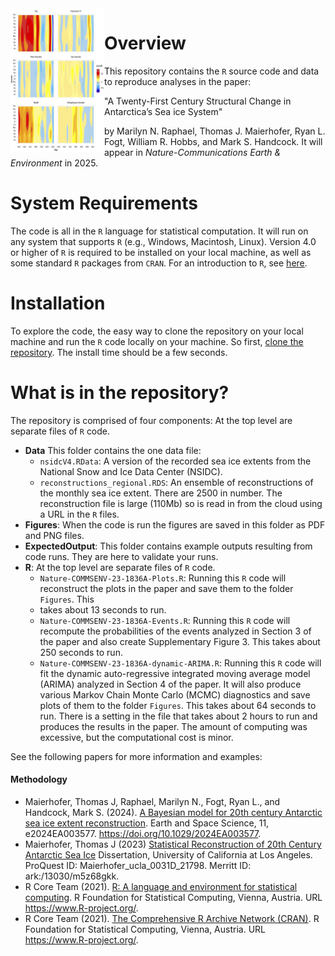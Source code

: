 <img src="Figures/Fig2color-abs-with-legend_R2.png" align="left" width="150" height="230" alt="A21CSCASIS"/>

# Overview 
This repository contains the `R` source code and data to reproduce analyses in the paper:

"A Twenty-First Century Structural Change in Antarctica’s Sea ice System"

by Marilyn N. Raphael, Thomas J. Maierhofer, Ryan L. Fogt, William R. Hobbs, and Mark S. Handcock. It will appear in *Nature-Communications Earth & Environment* in 2025.

# System Requirements
The code is all in the `R` language for statistical computation. It will run on any system that supports `R` (e.g., Windows, Macintosh, Linux).
Version 4.0 or higher of `R` is required to be installed on your
local machine, as well as some standard `R` packages from `CRAN`. For an introduction to `R`, see [here](https://www.r-project.org/). 

# Installation
To explore the code, the easy way to clone the repository on your local machine and run the `R` code locally on your machine.
So first, [clone the repository](https://docs.github.com/en/repositories/creating-and-managing-repositories/cloning-a-repository).
The install time should be a few seconds. 

# What is in the repository?
The repository is comprised of four components: At the top level are  separate files of `R` code.

* **Data** This folder contains the one data file:
   * `nsidcV4.RData`: A version of the recorded sea ice extents from the National Snow and Ice Data Center (NSIDC).
   * `reconstructions_regional.RDS`: An ensemble of reconstructions of the monthly sea ice extent. There are 2500 in number. The reconstruction file is large (110Mb) so is read in from the cloud using a URL in the `R` files.
* **Figures**: When the code is run the figures are saved in this folder as PDF and PNG files.
* **ExpectedOutput**: This folder contains example outputs resulting from code runs. They are here to validate your runs.
* **R**:  At the top level are separate files of `R` code.
   * `Nature-COMMSENV-23-1836A-Plots.R`: Running this `R` code will reconstruct the plots in the paper and save them to the folder `Figures`. This
   * takes about 13 seconds to run.
   * `Nature-COMMSENV-23-1836A-Events.R`: Running this `R` code will recompute the probabilities of the events analyzed in Section 3 of the paper and also create Supplementary Figure 3. This takes about 250 seconds to run.
   * `Nature-COMMSENV-23-1836A-dynamic-ARIMA.R`: Running this `R` code will fit the dynamic auto-regressive integrated moving average model (ARIMA) analyzed in Section 4 of the paper. It will also produce various Markov Chain Monte Carlo (MCMC) diagnostics and save plots of them to the folder `Figures`. This takes about 64 seconds to run. There is a setting in the file that takes about 2 hours to run and produces the results in the paper. The amount of computing was excessive, but the computational cost is minor.

See the following papers for more information and examples:

#### Methodology

* Maierhofer, Thomas J, Raphael, Marilyn N., Fogt, Ryan L., and Handcock, Mark S. (2024). [A Bayesian model for 20th century Antarctic sea ice extent reconstruction](https://doi.org/10.1029/2024EA003577). Earth and Space Science, 11, e2024EA003577. https://doi.org/10.1029/2024EA003577.
* Maierhofer, Thomas J (2023) [Statistical Reconstruction of 20th Century Antarctic Sea Ice](https://escholarship.org/uc/item/33m3c3mn)
  Dissertation, University of California at Los Angeles. ProQuest ID: Maierhofer_ucla_0031D_21798. Merritt ID: ark:/13030/m5z68gkk.
* R Core Team (2021). [R: A language and environment for statistical computing](https://www.R-project.org/). R Foundation for Statistical Computing, Vienna, Austria. URL https://www.R-project.org/.
* R Core Team (2021). [The Comprehensive R Archive Network (CRAN)](https://www.R-project.org/). R Foundation for Statistical Computing, Vienna, Austria. URL https://www.R-project.org/.
